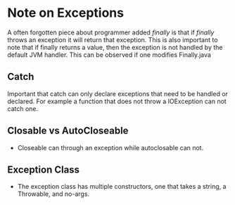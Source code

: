 # Note on Exceptions
A often forgotten piece about programmer added _finally_ is that if _finally_ throws an exception it will return that exception. This is also important to note that if finally returns a value, then the exception is not handled by the default JVM handler. This can be observed if one modifies Finally.java

## Catch
Important that catch can only declare exceptions that need to be handled or declared. 
For example a function that does not throw a IOException can not catch one. 

## Closable vs AutoCloseable 
- Closeable can through an exception while autoclosable can not. 

## Exception Class 
- The exception class has multiple constructors, one that takes a string, a Throwable, and no-args.

